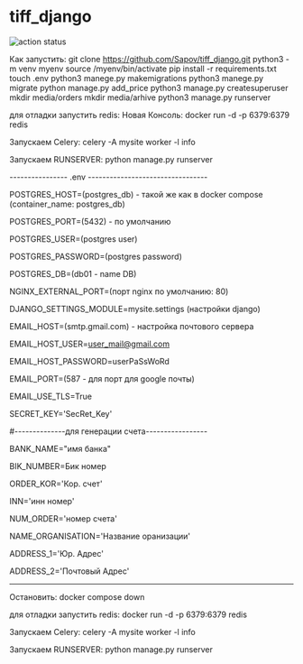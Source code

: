 # tiff_django
![action status](https://github.com/Sapov/tiff_django/actions/workflows/django.yml/badge.svg)

Как запустить: 
git clone https://github.com/Sapov/tiff_django.git
python3 -m venv myenv
source /myenv/bin/activate
pip install -r requirements.txt
touch .env
python3 manege.py makemigrations
python3 manege.py migrate
python manage.py add_price
python3 manage.py createsuperuser
mkdir media/orders
mkdir media/arhive
python3 manage.py runserver


для отладки запустить redis:
Новая Консоль:
docker run -d -p 6379:6379 redis

Запускаем Celery:
celery -A mysite worker -l info

Запускаем RUNSERVER:
python manage.py runserver
   
---------------- .env ---------------------------------

POSTGRES_HOST=(postgres_db) - такой же как в docker compose (container_name: postgres_db)

POSTGRES_PORT=(5432) - по умолчанию 

POSTGRES_USER=(postgres user) 

POSTGRES_PASSWORD=(postgres password)

POSTGRES_DB=(db01 - name DB)

NGINX_EXTERNAL_PORT=(порт nginx по умолчанию: 80) 

DJANGO_SETTINGS_MODULE=mysite.settings (настройки django)

EMAIL_HOST=(smtp.gmail.com) - настройка почтового сервера

EMAIL_HOST_USER=user_mail@gmail.com

EMAIL_HOST_PASSWORD=userPaSsWoRd 

EMAIL_PORT=(587 - для порт для google почты)

EMAIL_USE_TLS=True


SECRET_KEY='SecRet_Key' 

#--------------для генерации счета-----------------

BANK_NAME="имя банка" 

BIK_NUMBER=Бик номер 

ORDER_KOR='Кор. счет'

INN='инн номер'

NUM_ORDER='номер счета'

NAME_ORGANISATION='Название оранизации'

ADDRESS_1='Юр. Адрес'

ADDRESS_2='Почтовый Адрес'

_____________________________________________________


Остановить: docker compose down

для отладки запустить redis:
docker run -d -p 6379:6379 redis

Запускаем Celery:
celery -A mysite worker -l info

Запускаем RUNSERVER:
python manage.py runserver
